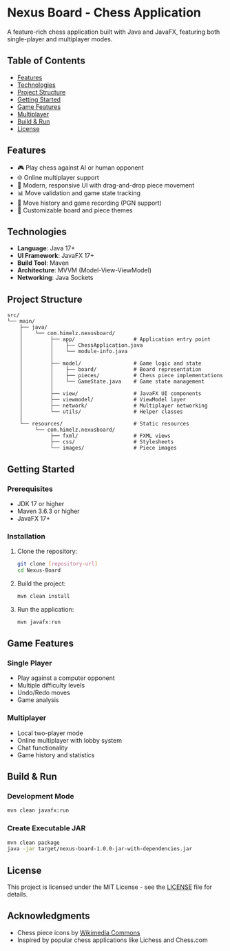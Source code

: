 # Nexus Board - Chess Application

A feature-rich chess application built with Java and JavaFX, featuring both single-player and multiplayer modes.

## Table of Contents
- [Features](#features)
- [Technologies](#technologies)
- [Project Structure](#project-structure)
- [Getting Started](#getting-started)
- [Game Features](#game-features)
- [Multiplayer](#multiplayer)
- [Build & Run](#build--run)
- [License](#license)

## Features

- 🎮 Play chess against AI or human opponent
- 🌐 Online multiplayer support
- 🎨 Modern, responsive UI with drag-and-drop piece movement
- 📊 Move validation and game state tracking
- 📝 Move history and game recording (PGN support)
- 🎨 Customizable board and piece themes

## Technologies

- **Language**: Java 17+
- **UI Framework**: JavaFX 17+
- **Build Tool**: Maven
- **Architecture**: MVVM (Model-View-ViewModel)
- **Networking**: Java Sockets

## Project Structure

```
src/
└── main/
    ├── java/
    │    └── com.himelz.nexusboard/
    │         ├── app/                   # Application entry point
    │         │    ├── ChessApplication.java
    │         │    └── module-info.java
    │         │
    │         ├── model/                 # Game logic and state
    │         │    ├── board/            # Board representation
    │         │    ├── pieces/           # Chess piece implementations
    │         │    └── GameState.java    # Game state management
    │         │
    │         ├── view/                  # JavaFX UI components
    │         ├── viewmodel/             # ViewModel layer
    │         ├── network/               # Multiplayer networking
    │         └── utils/                 # Helper classes
    │
    └── resources/                       # Static resources
         └── com.himelz.nexusboard/
              ├── fxml/                  # FXML views
              ├── css/                   # Stylesheets
              └── images/                # Piece images
```

## Getting Started

### Prerequisites
- JDK 17 or higher
- Maven 3.6.3 or higher
- JavaFX 17+

### Installation
1. Clone the repository:
   ```bash
   git clone [repository-url]
   cd Nexus-Board
   ```

2. Build the project:
   ```bash
   mvn clean install
   ```

3. Run the application:
   ```bash
   mvn javafx:run
   ```

## Game Features

### Single Player
- Play against a computer opponent
- Multiple difficulty levels
- Undo/Redo moves
- Game analysis

### Multiplayer
- Local two-player mode
- Online multiplayer with lobby system
- Chat functionality
- Game history and statistics

## Build & Run

### Development Mode
```bash
mvn clean javafx:run
```

### Create Executable JAR
```bash
mvn clean package
java -jar target/nexus-board-1.0.0-jar-with-dependencies.jar
```

## License

This project is licensed under the MIT License - see the [LICENSE](LICENSE) file for details.

## Acknowledgments
- Chess piece icons by [Wikimedia Commons](https://commons.wikimedia.org/wiki/Category:SVG_chess_pieces)
- Inspired by popular chess applications like Lichess and Chess.com

